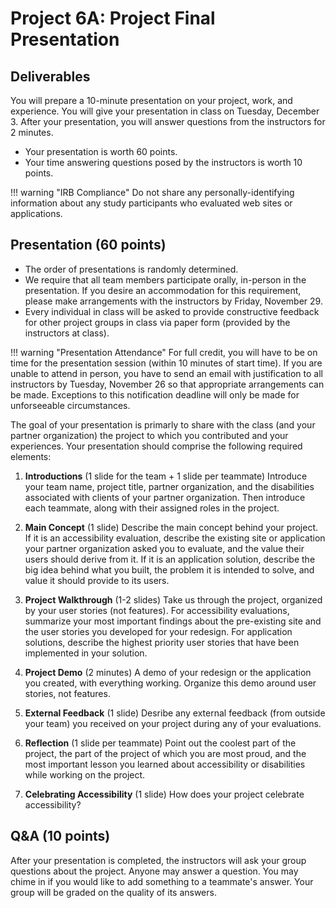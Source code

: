 # Project 6A: Project Final Presentation

## Deliverables

You will prepare a 10-minute presentation on your project, work, and experience. You will give your presentation in class on Tuesday, December 3. After your presentation, you will answer questions from the instructors for 2 minutes. 

- Your presentation is worth 60 points.
- Your time answering questions posed by the instructors is worth 10 points.

!!! warning "IRB Compliance"
    Do not share any personally-identifying information about any study participants who evaluated web sites or applications.


## Presentation (60 points)

- The order of presentations is randomly determined. 
- We require that all team members participate orally, in-person in the presentation. If you desire an accommodation for this requirement, please make arrangements with the instructors by Friday, November 29.
- Every individual in class will be asked to provide constructive feedback for other project groups in class via paper form (provided by the instructors at class). 

!!! warning "Presentation Attendance"
    For full credit, you will have to be on time for the presentation session (within 10 minutes of start time). If you are unable to attend in person, you have to send an email with justification to all instructors by Tuesday, November 26 so that appropriate arrangements can be made. Exceptions to this notification deadline will only be made for unforseeable circumstances. 

The goal of your presentation is primarly to share with the class (and your partner organization) the project to which you contributed and your experiences. Your presentation should comprise the following required elements:

1. **Introductions** (1 slide for the team + 1 slide per teammate) 
Introduce your team name, project title, partner organization, and the disabilities associated with clients of your partner organization. Then introduce each teammate, along with their assigned roles in the project. 

1. **Main Concept** (1 slide)
Describe the main concept behind your project. If it is an accessibility evaluation, describe the existing site or application your partner organization asked you to evaluate, and the value their users should derive from it. If it is an application solution, describe the big idea behind what you built, the problem it is intended to solve, and value it should provide to its users.

1. **Project Walkthrough** (1-2 slides)
Take us through the project, organized by your user stories (not features). For accessibility evaluations, summarize your most important findings about the pre-existing site and the user stories you developed for your redesign. For application solutions, describe the highest priority user stories that have been implemented in your solution. 

1. **Project Demo** (2 minutes)
A demo of your redesign or the application you created, with everything working. Organize this demo around user stories, not features.

1. **External Feedback** (1 slide)
Desribe any external feedback (from outside your team) you received on your project during any of your evaluations.

1. **Reflection** (1 slide per teammate)
Point out the coolest part of the project, the part of the project of which you are most proud, and the most important lesson you learned about accessibility or disabilities while working on the project. 

1. **Celebrating Accessibility** (1 slide)
How does your project celebrate accessibility? 

## Q&A (10 points)

After your presentation is completed, the instructors will ask your group questions about the project. Anyone may answer a question. You may chime in if you would like to add something to a teammate's answer. Your group will be graded on the quality of its answers.  


